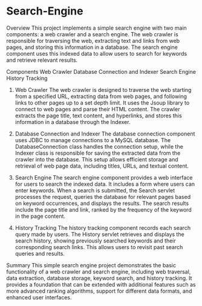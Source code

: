 # Search-Engine
Overview
This project implements a simple search engine with two main components: a web crawler and a search engine. The web crawler is responsible for traversing the web, extracting text and links from web pages, and storing this information in a database. The search engine component uses this indexed data to allow users to search for keywords and retrieve relevant results.

Components
Web Crawler
Database Connection and Indexer
Search Engine
History Tracking
1. Web Crawler
The web crawler is designed to traverse the web starting from a specified URL, extracting data from web pages, and following links to other pages up to a set depth limit. It uses the Jsoup library to connect to web pages and parse their HTML content. The crawler extracts the page title, text content, and hyperlinks, and stores this information in a database through the Indexer.

2. Database Connection and Indexer
The database connection component uses JDBC to manage connections to a MySQL database. The DatabaseConnection class handles the connection setup, while the Indexer class is responsible for saving the extracted data from the crawler into the database. This setup allows efficient storage and retrieval of web page data, including titles, URLs, and textual content.

3. Search Engine
The search engine component provides a web interface for users to search the indexed data. It includes a form where users can enter keywords. When a search is submitted, the Search servlet processes the request, queries the database for relevant pages based on keyword occurrences, and displays the results. The search results include the page title and link, ranked by the frequency of the keyword in the page content.

4. History Tracking
The history tracking component records each search query made by users. The History servlet retrieves and displays the search history, showing previously searched keywords and their corresponding search links. This allows users to revisit past search queries and results.

Summary
This simple search engine project demonstrates the basic functionality of a web crawler and search engine, including web traversal, data extraction, database storage, keyword search, and history tracking. It provides a foundation that can be extended with additional features such as more advanced ranking algorithms, support for different data formats, and enhanced user interfaces.
